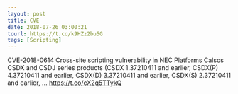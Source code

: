 ```yaml
---
layout: post
title: CVE
date: 2018-07-26 03:00:21
tourl: https://t.co/k9HZz2bu5G
tags: [Scripting]
---
```

CVE-2018-0614 Cross-site scripting vulnerability in NEC Platforms Calsos CSDX and CSDJ series products (CSDX 1.37210411 and earlier, CSDX(P) 4.37210411 and earlier, CSDX(D) 3.37210411 and earlier, CSDX(S) 2.37210411 and earlier, ... https://t.co/cX2q5TTykQ
